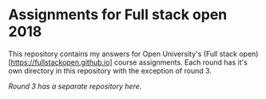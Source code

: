 # Assignments for Full stack open 2018

This repository contains my answers for Open University's (Full stack open)[https://fullstackopen.github.io] course assignments. Each round has it's own directory in this repository with the exception of round 3. 

_Round 3 has a separate repository here_.